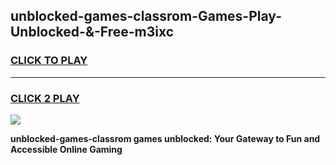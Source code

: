 
## unblocked-games-classrom-Games-Play-Unblocked-&-Free-m3ixc
<h3>
<a href="https://premium76.site?title=unblocked-games-classrom&ref=24A">CLICK TO PLAY</a></h3>
<hr>

<h3>
<a href="https://premium76.site?title=unblocked-games-classrom&ref=24A">CLICK 2 PLAY</a>
  
</h3>

<a href="https://premium76.site?title=unblocked-games-classrom&ref=24A"><img src="https://clearcache.store/games.png"></a>


**unblocked-games-classrom games unblocked: Your Gateway to Fun and Accessible Online Gaming**

